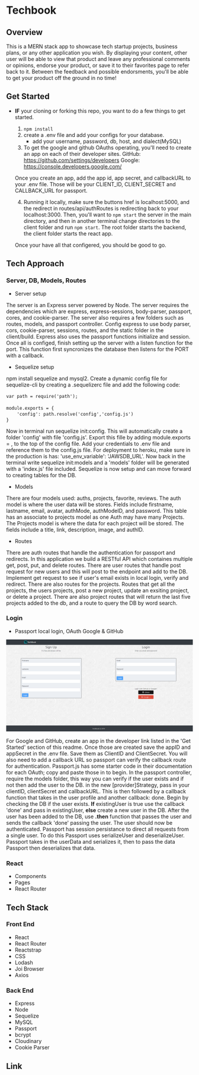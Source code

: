# Techbook
## Overview
This is a MERN stack app to showcase tech startup projects, business plans, or any other application you wish. By displaying your content, other user will be able to view that product and leave any professional comments or opinions, endorse your product, or save it to their favorites page to refer back to it. Between the feedback and possible endorsments, you'll be able to get your product off the ground in no time!

## Get Started
- **IF** your cloning or forking this repo, you want to do a few things to get started. 
    1. ```npm install```
    2. create a .env file and add your configs for your database.
        - add your username, password, db, host, and dialect(MySQL)
    3. To get the google and github OAuths operating, you'll need to create an app on each of their developer sites. 
    GitHub: https://github.com/settings/developers
    Google: https://console.developers.google.com/ 
    
    Once you create an app, add the app id, app secret, and callbackURL to your .env file. Those will be your CLIENT_ID, CLIENT_SECRET and CALLBACK_URL for passport.

    4. Running it locally, make sure the buttons href is localhost:5000, and the redirect in routes/api/authRoutes is redirecting back to your localhost:3000. Then, you'll want to ```npm start``` the server in the main directory, and then in another terminal change directories to the client folder and run ```npm start```. The root folder starts the backend, the client folder starts the react app.

    Once your have all that configered, you should be good to go. 

## Tech Approach
### Server, DB, Models, Routes
- Server setup

The server is an Express server powered by Node. The server requires the dependencies which are express, express-sessions, body-parser, passport, cores, and cookie-parser. The server also requires a few folders such as routes, models, and passport controller. Config express to use body parser, cors, cookie-parser, sessions, routes, and the static folder in the client/build. Express also uses the passport functions initialize and session. Once all is configed, finish setting up the server with a listen function for the port. This function first syncronizes the database then listens for the PORT with a callback. 
- Sequelize setup

npm install sequelize and mysql2. Create a dynamic config file for sequelize-cli by creating a .sequelizerc file and add the following code:

```
var path = require('path');

module.exports = {
    'config': path.resolve('config','config.js') 
}
```
Now in terminal run sequelize init:config. This will automatically create a folder 'config' with file 'config.js'. Export this fille by adding module.exports = , to the top of the config file. Add your credentials to .env file and reference them to the config.js file. For deployment to heroku, make sure in the production is has: 'use_env_variable': 'JAWSDB_URL'. Now back in the terminal write sequelize init:models and a 'models' folder will be generated with a 'index.js' file included. Sequelize is now setup and can move forward to creating tables for the DB.
- Models

There are four models used: auths, projects, favorite, reviews. The auth model is where the user data will be stores. Fields include firstname, lastname, email, avatar, authMode, authModeID, and password. This table has an associate to projects model as one Auth may have many Projects. The Projects model is where the data for each project will be stored. The fields include a title, link, description, image, and authID.
- Routes

There are auth routes that handle the authentication for passport and redirects. In this application we build a RESTful API which containes multiple get, post, put, and delete routes. There are user routes that handle post request for new users and this will post to the endpoint and add to the DB. Implement get request to see if user's email exists in local login, verify and redirect. There are also routes for the projects. Routes that get all the projects, the users projects, post a new project, update an exsiting project, or delete a project. There are also project routes that will return the last five projects added to the db, and a route to query the DB by word search. 
### Login 
- Passport local login, OAuth Google & GitHub

![LoginPage](client/public/loginPageTechbook.png)

For Google and GitHub, create an app in the developer link listed in the 'Get Started' section of this readme. Once those are created save the appID and appSecret in the .env file. Save them as ClientID and ClientSecret. You will also need to add a callback URL so passport can verify the callback route for authentication. Passport.js has some starter code in their documentation for each OAuth; copy and paste those in to begin. In the passport controller, require the models folder, this way you can verify if the user exists and if not then add the user to the DB. in the new [provider]Strategy, pass in your clientID, clientSecret and callbackURL. This is then followed by a callback function that takes in the user profile and another callback: done. Begin by checking the DB if the user exists. **If** existingUser is true use the callback 'done' and pass in existingUser, **else** create a new user in the DB. After the user has been added to the DB, use **.then** function that passes the user and sends the callback 'done' passing the user. The user should now be authenticated. Passport has session persistance to direct all requests from a single user. To do this Passport uses serializeUser and deserializeUser. Passport takes in the userData and serializes it, then to pass the data Passport then deserializes that data. 

### React
- Components
- Pages
- React Router

## Tech Stack
### Front End
- React
- React Router
- Reactstrap
- CSS
- Lodash
- Joi Browser
- Axios
### Back End
- Express
- Node
- Sequelize
- MySQL
- Passport
- bcrypt
- Cloudinary
- Cookie Parser

## Link

